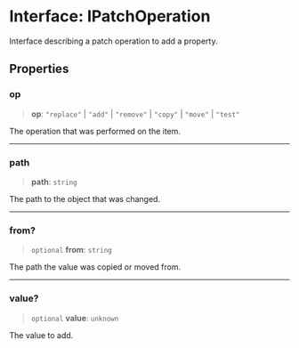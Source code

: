# Interface: IPatchOperation

Interface describing a patch operation to add a property.

## Properties

### op

> **op**: `"replace"` \| `"add"` \| `"remove"` \| `"copy"` \| `"move"` \| `"test"`

The operation that was performed on the item.

***

### path

> **path**: `string`

The path to the object that was changed.

***

### from?

> `optional` **from**: `string`

The path the value was copied or moved from.

***

### value?

> `optional` **value**: `unknown`

The value to add.
